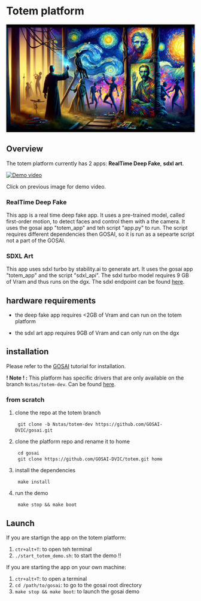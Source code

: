 # Totem platform

![totem](./totemBanner2.png)

## Overview

The totem platform currently has 2 apps: **RealTime Deep Fake**, **sdxl art**.

[![Demo video](https://img.youtube.com/vi/sSzMhEjYnTs/0.jpg)](https://www.youtube.com/watch?v=sSzMhEjYnTs)

Click on previous image for demo video.

### RealTime Deep Fake

This app is a real time deep fake app. It uses a pre-trained model, called first-order motion, to detect faces and control them with a the camera.
It uses the gosai app "totem_app" and teh script "app.py" to run. The script requires different dependencies then GOSAI, so it is run as a sepearte script not a part of the GOSAI.

### SDXL Art

This app uses sdxl turbo by stability.ai to generate art. It uses the gosai app "totem_app" and the script "sdxl_api". The sdxl turbo model requires 9 GB of Vram and thus runs on the dgx. The sdxl endpoint can be found [here](https://github.com/COLVERTYETY/sdxlTurboEndpoint).

## hardware requirements

- the deep fake app requires <2GB of Vram and can run on the totem platform

- the sdxl art app requires 9GB of Vram and can only run on the dgx

## installation

Please refer to the [GOSAI](https://github.com/GOSAI-DVIC/gosai) tutorial for installation.

**! Note ! :** This platform has specific drivers that are only available on the branch ```Nstas/totem-dev```. Can be found [here](https://github.com/GOSAI-DVIC/gosai/tree/Nstas/totem-dev).

### from scratch

1. clone the repo at the totem branch 

        git clone -b Nstas/totem-dev https://github.com/GOSAI-DVIC/gosai.git

2. clone the platform repo and rename it to home

        cd gosai
        git clone https://github.com/GOSAI-DVIC/totem.git home

3. install the dependencies
    
        make install
    
4. run the demo

        make stop && make boot

## Launch

If you are startign the app on the totem platform:
1. ```ctr+alt+T```: to open teh terminal 
2. ```./start_totem_demo.sh```: to start the demo !!

If you are starting the app on your own machine:

1. ```ctr+alt+T```: to open a terminal
2. ```cd /path/to/gosai```: to go to the gosai root directory
3. ```make stop && make boot```: to launch the gosai demo